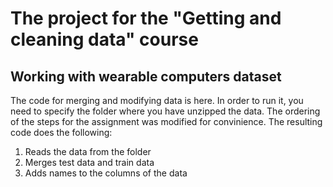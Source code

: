 # The project for the "Getting and cleaning data" course 
## Working with wearable computers dataset

The code for merging and modifying data is here.
In order to run it, you need to specify the folder where you have unzipped the data.
The ordering of the steps for the assignment was modified for convinience. The resulting code does the following:
1. Reads the data from the folder
2. Merges test data and train data
3. Adds names to the columns of the data

